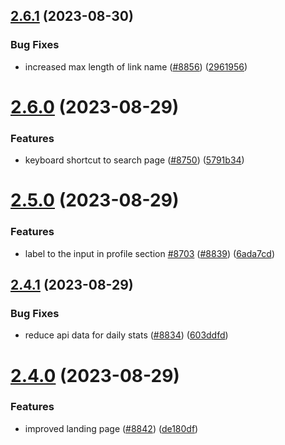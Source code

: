 ## [2.6.1](https://github.com/EddieHubCommunity/BioDrop/compare/v2.6.0...v2.6.1) (2023-08-30)


### Bug Fixes

* increased max length of link name ([#8856](https://github.com/EddieHubCommunity/BioDrop/issues/8856)) ([2961956](https://github.com/EddieHubCommunity/BioDrop/commit/29619567a91acca7211044b35d933a6f36a8a0a5))



# [2.6.0](https://github.com/EddieHubCommunity/BioDrop/compare/v2.5.0...v2.6.0) (2023-08-29)


### Features

* keyboard shortcut to search page ([#8750](https://github.com/EddieHubCommunity/BioDrop/issues/8750)) ([5791b34](https://github.com/EddieHubCommunity/BioDrop/commit/5791b343e9bcc85b8a8947df7db397dc4c876958))



# [2.5.0](https://github.com/EddieHubCommunity/BioDrop/compare/v2.4.1...v2.5.0) (2023-08-29)


### Features

* label to the input in profile section [#8703](https://github.com/EddieHubCommunity/BioDrop/issues/8703) ([#8839](https://github.com/EddieHubCommunity/BioDrop/issues/8839)) ([6ada7cd](https://github.com/EddieHubCommunity/BioDrop/commit/6ada7cd6fb5adc7dc5e872ae636ff0c2e90d3935))



## [2.4.1](https://github.com/EddieHubCommunity/BioDrop/compare/v2.4.0...v2.4.1) (2023-08-29)


### Bug Fixes

* reduce api data for daily stats ([#8834](https://github.com/EddieHubCommunity/BioDrop/issues/8834)) ([603ddfd](https://github.com/EddieHubCommunity/BioDrop/commit/603ddfd3742e8f925bb6c748dd6fe8fc1876920c))



# [2.4.0](https://github.com/EddieHubCommunity/BioDrop/compare/v2.3.0...v2.4.0) (2023-08-29)


### Features

* improved landing page ([#8842](https://github.com/EddieHubCommunity/BioDrop/issues/8842)) ([de180df](https://github.com/EddieHubCommunity/BioDrop/commit/de180df1f3115e9c024a972d68fb5ce4cb389c79))




